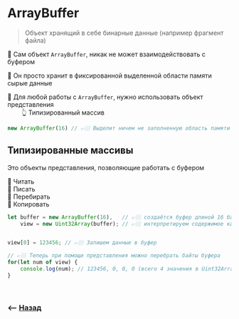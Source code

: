 # ArrayBuffer
> Объект хранящий в себе бинарные данные (например фрагмент файла)

🎯 Сам объект `ArrayBuffer`, никак не может взаимодействовать с буфером  

🎯 Он просто хранит в фиксированной выделенной области памяти сырые данные  

🎯 Для любой работы с `ArrayBuffer`, нужно использовать объект представления  
&emsp;&emsp; 👆 Типизированный массив

```javascript
new ArrayBuffer(16) // 👉🏼 Выделит ничем не заполненную область памяти в 16 байтов
```

## Типизированные массивы

Это объекты представления, позволяющие работать с буфером  

🎯 Читать  
🎯 Писать  
🎯 Перебирать  
🎯 Копировать  

```javascript
let buffer = new ArrayBuffer(16),   // 👉🏼 создаётся буфер длиной 16 байт
    view = new Uint32Array(buffer); // 👉🏼 интерпретируем содержимое как последовательность 32-битных целых чисел


view[0] = 123456; // 👉🏼 Запишем данные в буфер

// 👉🏼 Теперь при помощи представления можно перебрать байты буфера
for(let num of view) {
    console.log(num); // 123456, 0, 0, 0 (всего 4 значения в Uint32Array)
}
```

<br>

### ⟵ **<a href="../../readme.md">Назад</a>**